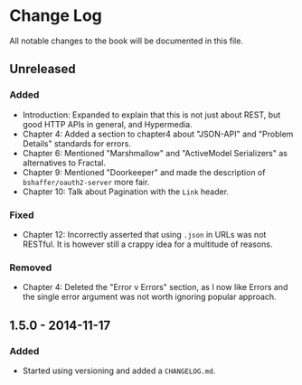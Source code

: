 # Change Log
All notable changes to the book will be documented in this file.

## Unreleased

### Added

- Introduction: Expanded to explain that this is not just about REST, but good HTTP APIs in general, and Hypermedia.
- Chapter 4: Added a section to chapter4 about "JSON-API" and "Problem Details" standards for errors.
- Chapter 6: Mentioned "Marshmallow" and "ActiveModel Serializers" as alternatives to Fractal.
- Chapter 9: Mentioned "Doorkeeper" and made the description of `bshaffer/oauth2-server` more fair.
- Chapter 10: Talk about Pagination with the `Link` header.

### Fixed

- Chapter 12: Incorrectly asserted that using `.json` in URLs was not RESTful. It is however still a crappy idea for a multitude of reasons.

### Removed

- Chapter 4: Deleted the "Error v Errors" section, as I now like Errors and the single error argument was not worth ignoring popular approach.

## 1.5.0 - 2014-11-17

### Added

- Started using versioning and added a `CHANGELOG.md`.